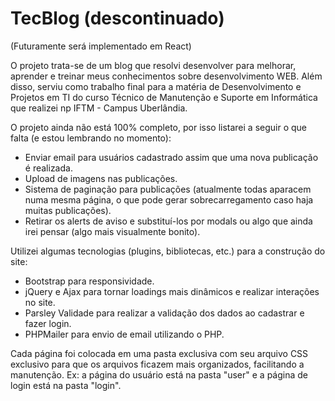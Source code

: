 # TecBlog (descontinuado)
(Futuramente será implementado em React)

O projeto trata-se de um blog que resolvi desenvolver para melhorar, aprender e treinar meus conhecimentos sobre desenvolvimento WEB. Além disso, serviu como trabalho final para a matéria de Desenvolvimento e Projetos em TI do curso Técnico de Manutenção e Suporte em Informática que realizei np IFTM - Campus Uberlândia.

O projeto ainda não está 100% completo, por isso listarei a seguir o que falta (e estou lembrando no momento):
  - Enviar email para usuários cadastrado assim que uma nova publicação é realizada.
  - Upload de imagens nas publicações.
  - Sistema de paginação para publicações (atualmente todas aparacem numa mesma página, o que pode gerar sobrecarregamento caso haja muitas publicações).
  - Retirar os alerts de aviso e substituí-los por modals ou algo que ainda irei pensar (algo mais visualmente bonito).

Utilizei algumas tecnologias (plugins, bibliotecas, etc.) para a construção do site:
 - Bootstrap para responsividade.
 - jQuery e Ajax para tornar loadings mais dinâmicos e realizar interações no site.
 - Parsley Validade para realizar a validação dos dados ao cadastrar e fazer login.
 - PHPMailer para envio de email utilizando o PHP.

Cada página foi colocada em uma pasta exclusiva com seu arquivo CSS exclusivo para que os arquivos ficazem mais organizados, facilitando a manutenção. Ex: a página do usuário está na pasta "user" e a página de login está na pasta "login".
